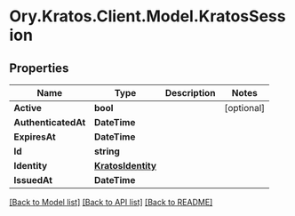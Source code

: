 # Ory.Kratos.Client.Model.KratosSession
## Properties

Name | Type | Description | Notes
------------ | ------------- | ------------- | -------------
**Active** | **bool** |  | [optional] 
**AuthenticatedAt** | **DateTime** |  | 
**ExpiresAt** | **DateTime** |  | 
**Id** | **string** |  | 
**Identity** | [**KratosIdentity**](KratosIdentity.md) |  | 
**IssuedAt** | **DateTime** |  | 

[[Back to Model list]](../README.md#documentation-for-models) [[Back to API list]](../README.md#documentation-for-api-endpoints) [[Back to README]](../README.md)

